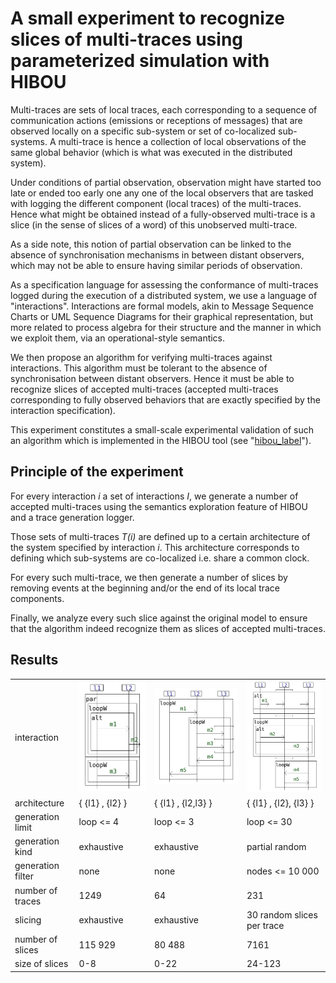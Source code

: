 
# A small experiment to recognize slices of multi-traces using parameterized simulation with HIBOU

Multi-traces are sets of local traces, each corresponding to a sequence of communication actions (emissions or receptions of messages) 
that are observed locally on a specific sub-system or set of co-localized sub-systems. 
A multi-trace is hence a collection of local observations of the same global behavior (which is what was executed in the distributed system).

Under conditions of partial observation, observation might have started too late or ended too early one any one of the local observers that are tasked with logging the different component (local traces) of the multi-traces.
Hence what might be obtained instead of a fully-observed multi-trace is a slice (in the sense of slices of a word) of this unobserved multi-trace.

As a side note, this notion of partial observation can be linked to the absence of synchronisation mechanisms in between distant observers, which may not be able
to ensure having similar periods of observation.

As a specification language for assessing the conformance of multi-traces logged during the execution of a distributed system, 
we use a language of "interactions".
Interactions are formal models,
akin to Message Sequence Charts or UML Sequence Diagrams for their graphical representation,
but more related to process algebra for their structure and the manner in which we exploit them, via an operational-style semantics.

We then propose an algorithm for verifying multi-traces against interactions. 
This algorithm must be tolerant to the absence of synchronisation between distant observers.
Hence it must be able to recognize slices of accepted multi-traces
(accepted multi-traces corresponding to fully observed behaviors that are exactly specified by the interaction specification).

This experiment constitutes a small-scale experimental validation of such an algorithm which is implemented in the HIBOU tool
(see "[hibou_label](https://github.com/erwanM974/hibou_label)").


## Principle of the experiment

For every interaction *i* a set of interactions *I*, 
we generate a number of accepted multi-traces 
using the semantics exploration feature of HIBOU and a trace generation logger.

Those sets of multi-traces *T(i)* are defined up to a certain architecture of the system specified by interaction *i*.
This architecture corresponds to defining which sub-systems are co-localized i.e. share a common clock.

For every such multi-trace, we then generate a number of slices by removing events at the beginning and/or the end of its local trace components.

Finally, we analyze every such slice against the original model to ensure that the algorithm indeed recognize them as slices of accepted multi-traces.

## Results

|                     |                                                         |                                                         |                                                         |
|---------------------|---------------------------------------------------------|---------------------------------------------------------|---------------------------------------------------------|
| interaction         | <img src="./README_images/i1.png" alt="i1" width="200"> | <img src="./README_images/i2.png" alt="i2" width="300"> | <img src="./README_images/i3.png" alt="i3" width="300"> |
| architecture        | { {l1} , {l2} }  | { {l1} , {l2,l3} }  | { {l1} , {l2}, {l3} }      |
| generation limit    | loop <= 4        | loop <= 3           | loop <= 30                 |
| generation kind     | exhaustive       | exhaustive          | partial random             |
| generation filter   | none             | none                | nodes <= 10 000            |
| number of traces    | 1249             | 64                  | 231                        |
| slicing             | exhaustive       | exhaustive          | 30 random slices per trace |
| number of slices    | 115 929          | 80 488              | 7161                       |
| size of slices      | 0-8              | 0-22                | 24-123                     |

